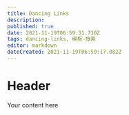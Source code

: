 ```yaml
---
title: Dancing Links
description: 
published: true
date: 2021-11-19T06:59:31.730Z
tags: dancing-links, 模板-搜索
editor: markdown
dateCreated: 2021-11-19T06:59:17.082Z
---
```


# Header
Your content here
